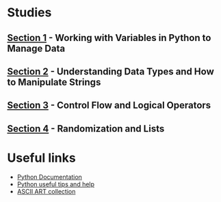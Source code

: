 # Studies
## [Section 1](/day-1) - Working with Variables in Python to Manage Data
## [Section 2](/day-2) - Understanding Data Types and How to Manipulate Strings
## [Section 3](/day-3) - Control Flow and Logical Operators
## [Section 4](/day-4) - Randomization and Lists

# Useful links
- [Python Documentation](https://docs.python.org/3/)
- [Python useful tips and help](https://www.askpython.com/)
- [ASCII ART collection](https://ascii.co.uk/art)